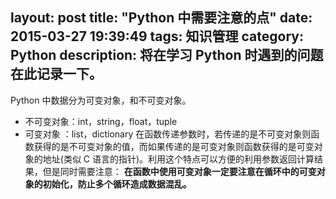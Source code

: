 layout: post
title: "Python 中需要注意的点"
date: 2015-03-27 19:39:49
tags: 知识管理
category: Python
description: 将在学习 Python 时遇到的问题在此记录一下。
---

Python 中数据分为可变对象，和不可变对象。
* 不可变对象：int，string，float，tuple
* 可变对象   ：list，dictionary
在函数传递参数时，若传递的是不可变对象则函数获得的是不可变对象的值，而如果传递的是可变对象则函数获得的是可变对象的地址(类似 C 语言的指针)。利用这个特点可以方便的利用参数返回计算结果，但是同时需要注意： **在函数中使用可变对象一定要注意在循环中的可变对象的初始化，防止多个循环造成数据混乱。**